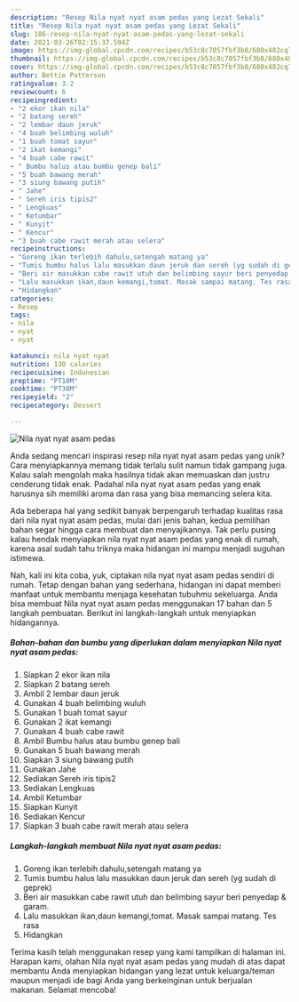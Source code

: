 ```yaml
---
description: "Resep Nila nyat nyat asam pedas yang Lezat Sekali"
title: "Resep Nila nyat nyat asam pedas yang Lezat Sekali"
slug: 186-resep-nila-nyat-nyat-asam-pedas-yang-lezat-sekali
date: 2021-03-26T02:15:37.594Z
image: https://img-global.cpcdn.com/recipes/b53c8c7057fbf3b8/680x482cq70/nila-nyat-nyat-asam-pedas-foto-resep-utama.jpg
thumbnail: https://img-global.cpcdn.com/recipes/b53c8c7057fbf3b8/680x482cq70/nila-nyat-nyat-asam-pedas-foto-resep-utama.jpg
cover: https://img-global.cpcdn.com/recipes/b53c8c7057fbf3b8/680x482cq70/nila-nyat-nyat-asam-pedas-foto-resep-utama.jpg
author: Bettie Patterson
ratingvalue: 3.2
reviewcount: 6
recipeingredient:
- "2 ekor ikan nila"
- "2 batang sereh"
- "2 lembar daun jeruk"
- "4 buah belimbing wuluh"
- "1 buah tomat sayur"
- "2 ikat kemangi"
- "4 buah cabe rawit"
- " Bumbu halus atau bumbu genep bali"
- "5 buah bawang merah"
- "3 siung bawang putih"
- " Jahe"
- " Sereh iris tipis2"
- " Lengkuas"
- " Ketumbar"
- " Kunyit"
- " Kencur"
- "3 buah cabe rawit merah atau selera"
recipeinstructions:
- "Goreng ikan terlebih dahulu,setengah matang ya"
- "Tumis bumbu halus lalu masukkan daun jeruk dan sereh (yg sudah di geprek)"
- "Beri air masukkan cabe rawit utuh dan belimbing sayur beri penyedap &amp; garam."
- "Lalu masukkan ikan,daun kemangi,tomat. Masak sampai matang. Tes rasa"
- "Hidangkan"
categories:
- Resep
tags:
- nila
- nyat
- nyat

katakunci: nila nyat nyat 
nutrition: 130 calories
recipecuisine: Indonesian
preptime: "PT10M"
cooktime: "PT38M"
recipeyield: "2"
recipecategory: Dessert

---
```



![Nila nyat nyat asam pedas](https://img-global.cpcdn.com/recipes/b53c8c7057fbf3b8/680x482cq70/nila-nyat-nyat-asam-pedas-foto-resep-utama.jpg)

Anda sedang mencari inspirasi resep nila nyat nyat asam pedas yang unik? Cara menyiapkannya memang tidak terlalu sulit namun tidak gampang juga. Kalau salah mengolah maka hasilnya tidak akan memuaskan dan justru cenderung tidak enak. Padahal nila nyat nyat asam pedas yang enak harusnya sih memiliki aroma dan rasa yang bisa memancing selera kita.



Ada beberapa hal yang sedikit banyak berpengaruh terhadap kualitas rasa dari nila nyat nyat asam pedas, mulai dari jenis bahan, kedua pemilihan bahan segar hingga cara membuat dan menyajikannya. Tak perlu pusing kalau hendak menyiapkan nila nyat nyat asam pedas yang enak di rumah, karena asal sudah tahu triknya maka hidangan ini mampu menjadi suguhan istimewa.


Nah, kali ini kita coba, yuk, ciptakan nila nyat nyat asam pedas sendiri di rumah. Tetap dengan bahan yang sederhana, hidangan ini dapat memberi manfaat untuk membantu menjaga kesehatan tubuhmu sekeluarga. Anda bisa membuat Nila nyat nyat asam pedas menggunakan 17 bahan dan 5 langkah pembuatan. Berikut ini langkah-langkah untuk menyiapkan hidangannya.

<!--inarticleads1-->

##### Bahan-bahan dan bumbu yang diperlukan dalam menyiapkan Nila nyat nyat asam pedas:

1. Siapkan 2 ekor ikan nila
1. Siapkan 2 batang sereh
1. Ambil 2 lembar daun jeruk
1. Gunakan 4 buah belimbing wuluh
1. Gunakan 1 buah tomat sayur
1. Gunakan 2 ikat kemangi
1. Gunakan 4 buah cabe rawit
1. Ambil  Bumbu halus atau bumbu genep bali
1. Gunakan 5 buah bawang merah
1. Siapkan 3 siung bawang putih
1. Gunakan  Jahe
1. Sediakan  Sereh iris tipis2
1. Sediakan  Lengkuas
1. Ambil  Ketumbar
1. Siapkan  Kunyit
1. Sediakan  Kencur
1. Siapkan 3 buah cabe rawit merah atau selera




<!--inarticleads2-->

##### Langkah-langkah membuat Nila nyat nyat asam pedas:

1. Goreng ikan terlebih dahulu,setengah matang ya
1. Tumis bumbu halus lalu masukkan daun jeruk dan sereh (yg sudah di geprek)
1. Beri air masukkan cabe rawit utuh dan belimbing sayur beri penyedap &amp; garam.
1. Lalu masukkan ikan,daun kemangi,tomat. Masak sampai matang. Tes rasa
1. Hidangkan




Terima kasih telah menggunakan resep yang kami tampilkan di halaman ini. Harapan kami, olahan Nila nyat nyat asam pedas yang mudah di atas dapat membantu Anda menyiapkan hidangan yang lezat untuk keluarga/teman maupun menjadi ide bagi Anda yang berkeinginan untuk berjualan makanan. Selamat mencoba!
